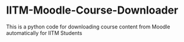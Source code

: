 # IITM-Moodle-Course-Downloader
This is a python code for downloading course content from Moodle automatically for IITM Students

